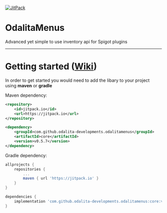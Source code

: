 [![JitPack](https://jitpack.io/v/Odalita-Developments/OdalitaMenus.svg)](https://jitpack.io/#Odalita-Developments/OdalitaMenus)

# OdalitaMenus

Advanced yet simple to use inventory api for Spigot plugins
___

# Getting started ([Wiki](https://github.com/Odalita-Developments/OdalitaMenus/wiki/Getting-started))

In order to get started you would need to add the libary to your project using **maven** or **gradle**

Maven dependency:
```xml
<repository>
    <id>jitpack.io</id>
    <url>https://jitpack.io</url>
</repository>

<dependency>
    <groupId>com.github.odalita-developments.odalitamenus</groupId>
    <artifactId>core</artifactId>
    <version>v0.5.7</version>
</dependency>
```

Gradle dependency:
```gradle
allprojects {
    repositories {
        ...
        maven { url 'https://jitpack.io' }
    }
}

dependencies {
    implementation 'com.github.odalita-developments.odalitamenus:core:v0.5.7'
}
```
